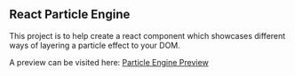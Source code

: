 ## React Particle Engine

This project is to help create a react component which showcases different ways of layering a particle effect to your DOM.

A preview can be visited here: [Particle Engine Preview](https://jackwilsdon.github.io/react-particle-engine)
